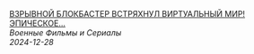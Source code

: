 <!--2024-12-28 12:00:02-->
<div class="yb">
  <a class="nodecor" href="/index.html?filmy/vzryvnoj_blokbaster_vstryahnul_virtualnyj_mir_epicheskoe_zakulise_front_v_otchem_dome">
    <img class="preview" data-videoid="1TICOI7e9Lk" src="https://i2.ytimg.com/vi/1TICOI7e9Lk/hqdefault.jpg" align="middle" alt="">
  </a>
  <div class="inlbl text">
    <a class="nodecor" href="/index.html?filmy/vzryvnoj_blokbaster_vstryahnul_virtualnyj_mir_epicheskoe_zakulise_front_v_otchem_dome">ВЗРЫВНОЙ БЛОКБАСТЕР ВСТРЯХНУЛ ВИРТУАЛЬНЫЙ МИР! ЭПИЧЕСКОЕ...</a><br>
    <i class="smaller2">Военные Фильмы и Сериалы</i><br>
    <i class="smaller3">2024-12-28</i>
  </div>
</div>
